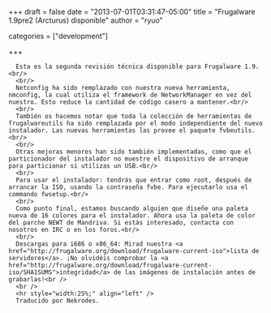 
+++
draft = false
date = "2013-07-01T03:31:47-05:00"
title = "Frugalware 1.9pre2 (Arcturus) disponible"
author = "ryuo"

categories = ["development"]

+++

      Esta es la segunda revisión técnica disponible para Frugalware 1.9.<br/>
      <br/>
      Netconfig ha sido remplazado con nuestra nueva herramienta, nmconfig, la cual utiliza el framework de NetworkManager en vez del nuestro. Esto reduce la cantidad de código casero a mantener.<br/>
      <br/>
      También os hacemos notar que toda la colección de herramientas de frugalwareutils ha sido remplazada por el modo independiente del nuevo instalador. Las nuevas herramientas las provee el paquete fvbeutils.<br/>
      <br/>
      Otras mejoras menores han sido también implementadas, como que el particionador del instalador no muestre el dispositivo de arranque para particionar si utilizas un USB.<br/>
      <br/>
      Para usar el instalador: tendrás que entrar como root, después de arrancar la ISO, usando la contraseña fvbe. Para ejecutarlo usa el commando fwsetup.<br/>
      <br/>
      Como punto final, estamos buscando alguien que diseñe una paleta nueva de 16 colores para el instalador. Ahora usa la paleta de color del parche NEWT de Mandriva. Si estás interesado, contacta con nosotros en IRC o en los foros.<br/>
      <br/>
      Descargas para i686 o x86_64: Mirad nuestra <a href="http://frugalware.org/download/frugalware-current-iso">lista de servidores</a>. ¡No olvidéis comprobar la <a href="http://frugalware.org/download/frugalware-current-iso/SHA1SUMS">integridad</a> de las imágenes de instalación antes de grabarlas!<br />
      <br />
      <hr style="width:25%;" align="left" />
      Traducido por Nekrodes.
        
    